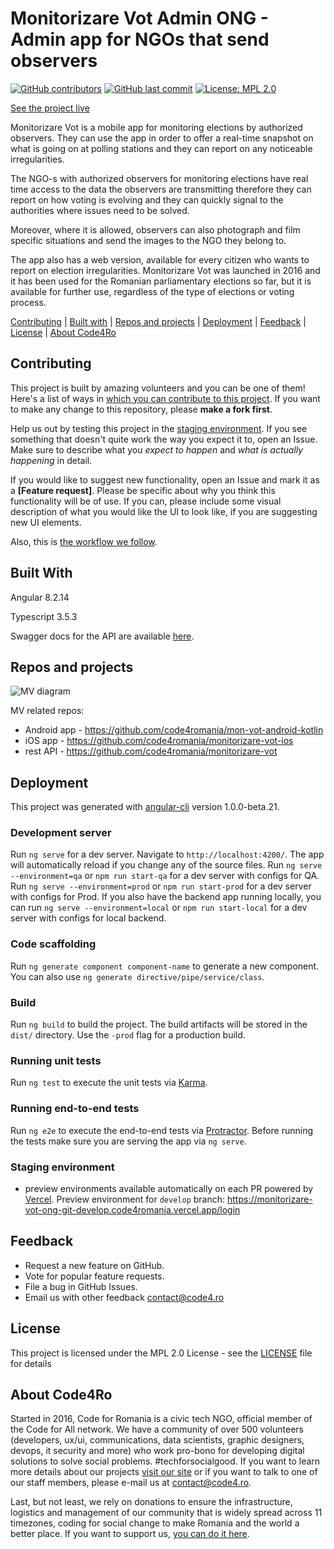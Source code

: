 # Monitorizare Vot Admin ONG - Admin app for NGOs that send observers

[![GitHub contributors](https://img.shields.io/github/contributors/code4romania/monitorizare-vot-ong.svg?style=for-the-badge)](https://github.com/code4romania/monitorizare-vot-ong/graphs/contributors) [![GitHub last commit](https://img.shields.io/github/last-commit/code4romania/monitorizare-vot-ong.svg?style=for-the-badge)](https://github.com/code4romania/monitorizare-vot-ong/commits/master) [![License: MPL 2.0](https://img.shields.io/badge/license-MPL%202.0-brightgreen.svg?style=for-the-badge)](https://opensource.org/licenses/MPL-2.0)

[See the project live](https://app-vmon-api-dev.azurewebsites.net)

Monitorizare Vot is a mobile app for monitoring elections by authorized observers. They can use the app in order to offer a real-time snapshot on what is going on at polling stations and they can report on any noticeable irregularities.

The NGO-s with authorized observers for monitoring elections have real time access to the data the observers are transmitting therefore they can report on how voting is evolving and they can quickly signal to the authorities where issues need to be solved.

Moreover, where it is allowed, observers can also photograph and film specific situations and send the images to the NGO they belong to.

The app also has a web version, available for every citizen who wants to report on election irregularities. Monitorizare Vot was launched in 2016 and it has been used for the Romanian parliamentary elections so far, but it is available for further use, regardless of the type of elections or voting process.

[Contributing](#contributing) | [Built with](#built-with) | [Repos and projects](#repos-and-projects) | [Deployment](#deployment) | [Feedback](#feedback) | [License](#license) | [About Code4Ro](#about-code4ro)

## Contributing

This project is built by amazing volunteers and you can be one of them! Here's a list of ways in [which you can contribute to this project](.github/CONTRIBUTING.md). If you want to make any change to this repository, please **make a fork first**.

Help us out by testing this project in the [staging environment](https://monitorizare-vot-ong-aw7z8ch8m.vercel.app/). If you see something that doesn't quite work the way you expect it to, open an Issue. Make sure to describe what you _expect to happen_ and _what is actually happening_ in detail.

If you would like to suggest new functionality, open an Issue and mark it as a __[Feature request]__. Please be specific about why you think this functionality will be of use. If you can, please include some visual description of what you would like the UI to look like, if you are suggesting new UI elements.

Also, this is [the workflow we follow](.github/WORKFLOW.md).

## Built With

Angular 8.2.14

Typescript 3.5.3

Swagger docs for the API are available [here](https://app-vmon-api-dev.azurewebsites.net/swagger/index.html).

## Repos and projects

![MV diagram](https://raw.githubusercontent.com/code4romania/monitorizare-vot-ong/master/vote_monitor_diagram.png)

MV related repos:

- Android app - https://github.com/code4romania/mon-vot-android-kotlin
- iOS app - https://github.com/code4romania/monitorizare-vot-ios
- rest API - https://github.com/code4romania/monitorizare-vot

## Deployment

This project was generated with [angular-cli](https://github.com/angular/angular-cli) version 1.0.0-beta.21.

### Development server

Run `ng serve` for a dev server. Navigate to `http://localhost:4200/`. The app will automatically reload if you change any of the source files. Run `ng serve --environment=qa` or `npm run start-qa` for a dev server with configs for QA. Run `ng serve --environment=prod` or `npm run start-prod` for a dev server with configs for Prod. If you also have the backend app running locally, you can run `ng serve --environment=local` or `npm run start-local` for a dev server with configs for local backend.

### Code scaffolding

Run `ng generate component component-name` to generate a new component. You can also use `ng generate directive/pipe/service/class`.

### Build

Run `ng build` to build the project. The build artifacts will be stored in the `dist/` directory. Use the `-prod` flag for a production build.

### Running unit tests

Run `ng test` to execute the unit tests via [Karma](https://karma-runner.github.io).

### Running end-to-end tests

Run `ng e2e` to execute the end-to-end tests via [Protractor](http://www.protractortest.org/).
Before running the tests make sure you are serving the app via `ng serve`.

### Staging environment

- preview environments available automatically on each PR powered by [Vercel](https://vercel.com/). Preview environment for `develop` branch: https://monitorizare-vot-ong-git-develop.code4romania.vercel.app/login

## Feedback

* Request a new feature on GitHub.
* Vote for popular feature requests.
* File a bug in GitHub Issues.
* Email us with other feedback contact@code4.ro

## License

This project is licensed under the MPL 2.0 License - see the [LICENSE](LICENSE) file for details

## About Code4Ro

Started in 2016, Code for Romania is a civic tech NGO, official member of the Code for All network. We have a community of over 500 volunteers (developers, ux/ui, communications, data scientists, graphic designers, devops, it security and more) who work pro-bono for developing digital solutions to solve social problems. #techforsocialgood. If you want to learn more details about our projects [visit our site](https://www.code4.ro/en/) or if you want to talk to one of our staff members, please e-mail us at contact@code4.ro.

Last, but not least, we rely on donations to ensure the infrastructure, logistics and management of our community that is widely spread across 11 timezones, coding for social change to make Romania and the world a better place. If you want to support us, [you can do it here](https://code4.ro/en/donate/).
